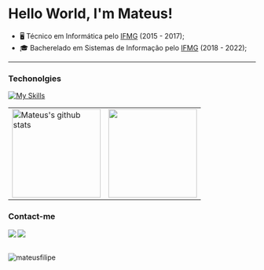 # Hello World, I'm Mateus!
 * 🖥️ Técnico em Informática pelo [IFMG](https://www.ifmg.edu.br/portal) (2015 - 2017);
 * 🎓 Bacherelado em Sistemas de Informação pelo [IFMG](https://www.ifmg.edu.br/portal) (2018 - 2022);

---

### Techonolgies

[![My Skills](https://skillicons.dev/icons?i=php,laravel,js,vue,postgres,bootstrap,git&theme=dark)](https://skillicons.dev)

<table style="rules:none">
    <tr>
        <td>
            <img height='180em' alt="Mateus's github stats" src="https://github-readme-stats-sigma-five.vercel.app/api?username=mateusfilipe&hide_border=true&show_icons=true&theme=tokyonight&locale=en&count_private=true"/>
        </td>
        <td>
            <img height='180em' align="center" src="https://github-readme-stats-sigma-five.vercel.app/api/top-langs/?username=mateusfilipe&layout=compact&theme=tokyonight&hide_border=true"/>
        </td>
    </tr>
</table>



### Contact-me
[<img align="left"  src="https://img.shields.io/badge/LinkedIn-0077B5?style=for-the-badge&logo=linkedin&logoColor=white" />](https://www.linkedin.com/in/mateusfilipe/)
[<img align="left"  src="https://img.shields.io/badge/Twitter-1DA1F2?style=for-the-badge&logo=twitter&logoColor=white" />](https://www.twitter.com/metausfilipe)
<br><br>
<p align="left"> <img src="https://komarev.com/ghpvc/?username=mateusfilipe&label=Profile%20views&color=000000&style=flat" alt="mateusfilipe" /> </p>
